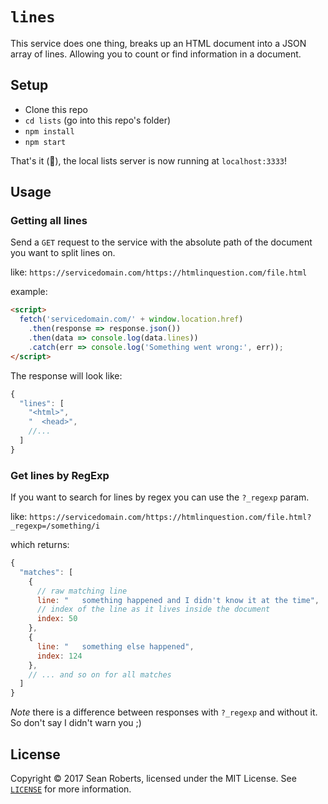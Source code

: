 # `lines`

This service does one thing, breaks up an HTML document into a JSON array of lines. Allowing you to count or find information in a document.

## Setup

- Clone this repo
- `cd lists` (go into this repo's folder)
- `npm install`
- `npm start`

That's it (🎉), the local lists server is now running at `localhost:3333`!

## Usage

### Getting all lines

Send a `GET` request to the service with the absolute path of the document you want to split lines on.

like:
`https://servicedomain.com/https://htmlinquestion.com/file.html`

example:
```HTML
<script>
  fetch('servicedomain.com/' + window.location.href)
    .then(response => response.json())
    .then(data => console.log(data.lines))
    .catch(err => console.log('Something went wrong:', err));
</script>
```

The response will look like:

```js
{
  "lines": [
    "<html>",
    "  <head>",
    //...
  ]
}
```

### Get lines by RegExp

If you want to search for lines by regex you can use the `?_regexp` param.

like:
`https://servicedomain.com/https://htmlinquestion.com/file.html?_regexp=/something/i`

which returns:

```js
{
  "matches": [
    {
      // raw matching line
      line: "   something happened and I didn't know it at the time",
      // index of the line as it lives inside the document
      index: 50
    },
    {
      line: "   something else happened",
      index: 124
    },
    // ... and so on for all matches
  ]
}
```
*Note* there is a difference between responses with `?_regexp` and without it. So don't say I didn't warn you ;)




## License

Copyright ©️ 2017 Sean Roberts, licensed under the MIT License. See [`LICENSE`](./LICENSE) for more information.
